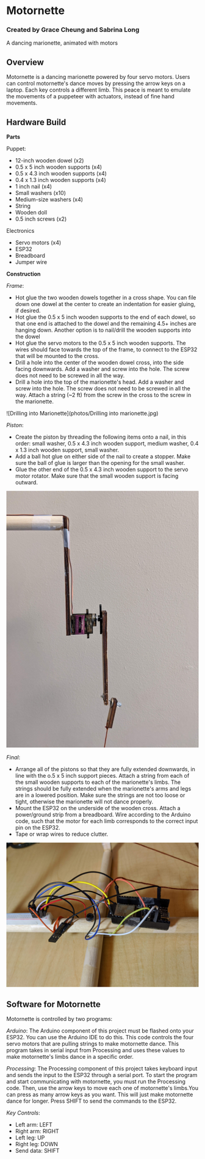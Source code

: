 # Motornette
### Created by Grace Cheung and Sabrina Long
A dancing marionette, animated with motors

## Overview

Motornette is a dancing marionette powered by four servo motors. Users can control motornette's dance moves by pressing the arrow keys on a laptop. Each key controls a different limb. This peace is meant to emulate the movements of a puppeteer with actuators, instead of fine hand movements.

## Hardware Build

**Parts**

Puppet:
- 12-inch wooden dowel (x2)
- 0.5 x 5 inch wooden supports (x4)
- 0.5 x 4.3 inch wooden supports (x4)
- 0.4 x 1.3 inch wooden supports (x4)
- 1 inch nail (x4)
- Small washers (x10)
- Medium-size washers (x4)
- String
- Wooden doll
- 0.5 inch screws (x2)

Electronics
- Servo motors (x4)
- ESP32
- Breadboard
- Jumper wire

**Construction**

*Frame*:
- Hot glue the two wooden dowels together in a cross shape. You can file down one dowel at the center to create an indentation for easier gluing, if desired.
- Hot glue the 0.5 x 5 inch wooden supports to the end of each dowel, so that one end is attached to the dowel and the remaining 4.5+ inches are hanging down. Another option is to nail/drill the wooden supports into the dowel
- Hot glue the servo motors to the 0.5 x 5 inch wooden supports. The wires should face towards the top of the frame, to connect to the ESP32 that will be mounted to the cross.
- Drill a hole into the center of the wooden dowel cross, into the side facing downwards. Add a washer and screw into the hole. The screw does not need to be screwed in all the way.
- Drill a hole into the top of the marionette's head. Add a washer and screw into the hole. The screw does not need to be screwed in all the way. Attach a string (~2 ft) from the screw in the cross to the screw in the marionette.

![Drilling into Marionette](photos/Drilling into marionette.jpg)


*Piston*:
- Create the piston by threading the following items onto a nail, in this order: small washer, 0.5 x 4.3 inch wooden support, medium washer, 0.4 x 1.3 inch wooden support, small washer. 
- Add a ball hot glue on either side of the nail to create a stopper. Make sure the ball of glue is larger than the opening for the small washer.
- Glue the other end of the 0.5 x 4.3 inch wooden support to the servo motor rotator. Make sure that the small wooden support is facing outward.

![Piston Closeup](photos/Piston.jpg)

*Final*:
- Arrange all of the pistons so that they are fully extended downwards, in line with the o.5 x 5 inch support pieces. Attach a string from each of the small wooden supports to each of the marionette's limbs. The strings should be fully extended when the marionette's arms and legs are in a lowered position. Make sure the strings are not too loose or tight, otherwise the marionette will not dance properly.
- Mount the ESP32 on the underside of the wooden cross. Attach a power/ground strip from a breadboard. Wire according to the Arduino code, such that the motor for each limb corresponds to the correct input pin on the ESP32.
- Tape or wrap wires to reduce clutter.

![ESP32 Wiring](photos/Wiring.jpg)

## Software for Motornette

Motornette is controlled by two programs:

*Arduino*: The Arduino component of this project must be flashed onto your ESP32. You can use the Arduino IDE to do this. This code controls the four servo motors that are pulling strings to make motornette dance. This program takes in serial input from Processing and uses these values to make motornette's limbs dance in a specific order.

*Processing*: The Processing component of this project takes keyboard input and sends the input to the ESP32 through a serial port. To start the program and start communicating with motornette, you must run the Processing code. Then, use the arrow keys to move each one of motornette's limbs.You can press as many arrow keys as you want. This will just make motornette dance for longer. Press SHIFT to send the commands to the ESP32.

*Key Controls*:
- Left arm: LEFT
- Right arm: RIGHT
- Left leg: UP
- Right leg: DOWN
- Send data: SHIFT
